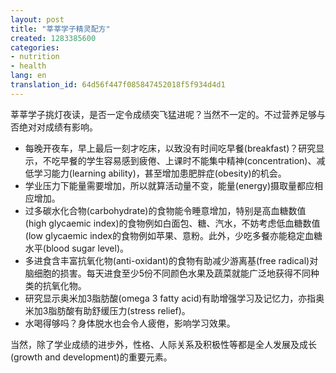 ```yaml
---
layout: post
title: "莘莘学子精灵配方"
created: 1283385600
categories:
- nutrition
- health
lang: en
translation_id: 64d56f447f085847452018f5f934d4d1
---
```

<!--break-->
<p>莘莘学子挑灯夜读，是否一定令成绩突飞猛进呢？当然不一定的。不过营养足够与否绝对对成绩有影响。 </p>

<ul>
<li>每晚开夜车，早上最后一刻才吃床，以致没有时间吃早餐(breakfast)？研究显示，不吃早餐的学生容易感到疲倦、上课时不能集中精神(concentration)、减低学习能力(learning ability)，甚至增加患肥胖症(obesity)的机会。 </li>
<li>学业压力下能量需要增加，所以就算活动量不变，能量(energy)摄取量都应相应增加。 </li>
<li>过多碳水化合物(carbohydrate)的食物能令睡意增加，特别是高血糖数值(high glycaemic index)的食物例如白面包、糖、汽水，不妨考虑低血糖数值(low glycaemic index的食物例如苹果、意粉。此外，少吃多餐亦能稳定血糖水平(blood sugar level)。</li>
<li>多进食含丰富抗氧化物(anti-oxidant)的食物有助减少游离基(free radical)对脑细胞的损害。每天进食至少5份不同颜色水果及蔬菜就能广泛地获得不同种类的抗氧化物。 </li>
<li>研究显示奥米加3脂肪酸(omega 3 fatty acid)有助增强学习及记忆力，亦指奥米加3脂肪酸有助舒缓压力(stress relief)。 </li>
<li>水喝得够吗？身体脱水也会令人疲倦，影响学习效果。 </li>
</ul>

<p>当然，除了学业成绩的进步外，性格、人际关系及积极性等都是全人发展及成长(growth and development)的重要元素。 </p>
